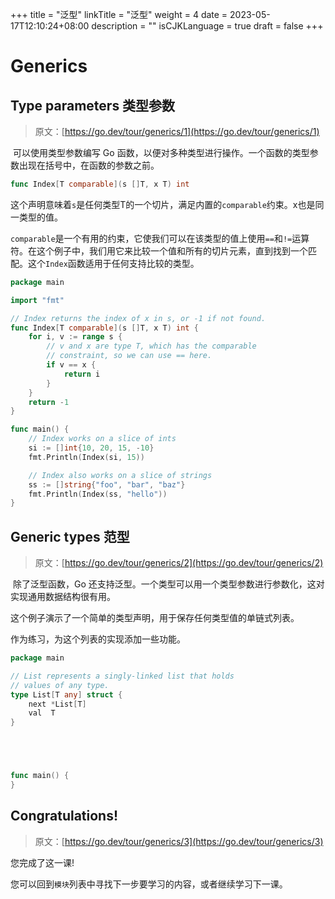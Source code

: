 +++
title = "泛型"
linkTitle = "泛型"
weight = 4
date = 2023-05-17T12:10:24+08:00
description = ""
isCJKLanguage = true
draft = false
+++
# Generics

##  Type parameters 类型参数

> 原文：[https://go.dev/tour/generics/1](https://go.dev/tour/generics/1)

​	可以使用类型参数编写 Go 函数，以便对多种类型进行操作。一个函数的类型参数出现在括号中，在函数的参数之前。

``` go
func Index[T comparable](s []T, x T) int
```

​	这个声明意味着`s`是任何类型T的一个切片，满足内置的`comparable`约束。x也是同一类型的值。

​	`comparable`是一个有用的约束，它使我们可以在该类型的值上使用`==`和`!=`运算符。在这个例子中，我们用它来比较一个值和所有的切片元素，直到找到一个匹配。这个`Index`函数适用于任何支持比较的类型。


```go 
package main

import "fmt"

// Index returns the index of x in s, or -1 if not found.
func Index[T comparable](s []T, x T) int {
	for i, v := range s {
		// v and x are type T, which has the comparable
		// constraint, so we can use == here.
		if v == x {
			return i
		}
	}
	return -1
}

func main() {
	// Index works on a slice of ints
	si := []int{10, 20, 15, -10}
	fmt.Println(Index(si, 15))

	// Index also works on a slice of strings
	ss := []string{"foo", "bar", "baz"}
	fmt.Println(Index(ss, "hello"))
}

```


##  Generic types 范型

> 原文：[https://go.dev/tour/generics/2](https://go.dev/tour/generics/2)

​	除了泛型函数，Go 还支持泛型。一个类型可以用一个类型参数进行参数化，这对实现通用数据结构很有用。

​	这个例子演示了一个简单的类型声明，用于保存任何类型值的单链式列表。

作为练习，为这个列表的实现添加一些功能。

```go title="main.go" 
package main

// List represents a singly-linked list that holds
// values of any type.
type List[T any] struct {
	next *List[T]
	val  T
}





func main() {
}

```

##  Congratulations!

> 原文：[https://go.dev/tour/generics/3](https://go.dev/tour/generics/3)

您完成了这一课!

您可以回到`模块`列表中寻找下一步要学习的内容，或者继续学习下一课。